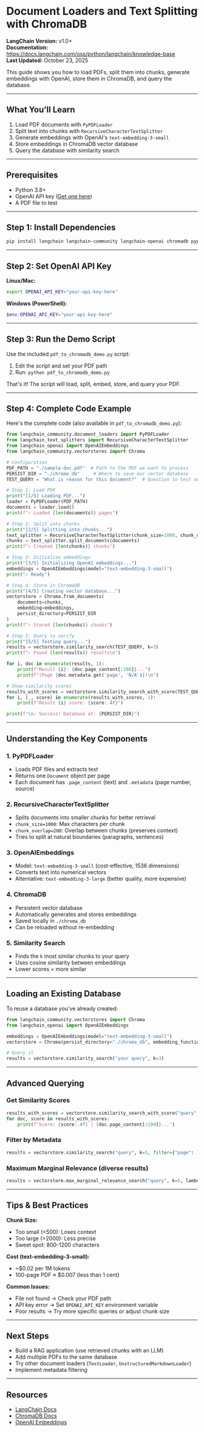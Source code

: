 # Document Loaders and Text Splitting with ChromaDB

**LangChain Version:** v1.0+  
**Documentation:** https://docs.langchain.com/oss/python/langchain/knowledge-base  
**Last Updated:** October 23, 2025

This guide shows you how to load PDFs, split them into chunks, generate embeddings with OpenAI, store them in ChromaDB, and query the database.

---

## What You'll Learn

1. Load PDF documents with `PyPDFLoader`
2. Split text into chunks with `RecursiveCharacterTextSplitter`
3. Generate embeddings with OpenAI's `text-embedding-3-small`
4. Store embeddings in ChromaDB vector database
5. Query the database with similarity search

---

## Prerequisites

- Python 3.8+
- OpenAI API key ([Get one here](https://platform.openai.com/api-keys))
- A PDF file to test

---

## Step 1: Install Dependencies

```bash
pip install langchain langchain-community langchain-openai chromadb pypdf
```

---

## Step 2: Set OpenAI API Key

**Linux/Mac:**
```bash
export OPENAI_API_KEY="your-api-key-here"
```

**Windows (PowerShell):**
```powershell
$env:OPENAI_API_KEY="your-api-key-here"
```

---

## Step 3: Run the Demo Script

Use the included `pdf_to_chromadb_demo.py` script:

1. Edit the script and set your PDF path
2. Run: `python pdf_to_chromadb_demo.py`

That's it! The script will load, split, embed, store, and query your PDF.

---

## Step 4: Complete Code Example

Here's the complete code (also available in `pdf_to_chromadb_demo.py`):

```python
from langchain_community.document_loaders import PyPDFLoader
from langchain_text_splitters import RecursiveCharacterTextSplitter
from langchain_openai import OpenAIEmbeddings
from langchain_community.vectorstores import Chroma

# Configuration
PDF_PATH = "./sample-doc.pdf"  # Path to the PDF we want to process
PERSIST_DIR = "./chroma_db"     # Where to save our vector database
TEST_QUERY = "What is reason for this document?"  # Question to test our database

# Step 1: Load PDF
print("[1/5] Loading PDF...")
loader = PyPDFLoader(PDF_PATH)
documents = loader.load()
print(f"✓ Loaded {len(documents)} pages")

# Step 2: Split into chunks
print("[2/5] Splitting into chunks...")
text_splitter = RecursiveCharacterTextSplitter(chunk_size=1000, chunk_overlap=200)
chunks = text_splitter.split_documents(documents)
print(f"✓ Created {len(chunks)} chunks")

# Step 3: Initialize embeddings
print("[3/5] Initializing OpenAI embeddings...")
embeddings = OpenAIEmbeddings(model="text-embedding-3-small")
print("✓ Ready")

# Step 4: Store in ChromaDB
print("[4/5] Creating vector database...")
vectorstore = Chroma.from_documents(
    documents=chunks,
    embedding=embeddings,
    persist_directory=PERSIST_DIR
)
print(f"✓ Stored {len(chunks)} chunks")

# Step 5: Query to verify
print("[5/5] Testing query...")
results = vectorstore.similarity_search(TEST_QUERY, k=3)
print(f"✓ Found {len(results)} results\n")

for i, doc in enumerate(results, 1):
    print(f"Result {i}: {doc.page_content[:200]}...")
    print(f"(Page {doc.metadata.get('page', 'N/A')})\n")

# Show similarity scores
results_with_scores = vectorstore.similarity_search_with_score(TEST_QUERY, k=3)
for i, (_, score) in enumerate(results_with_scores, 1):
    print(f"Result {i} score: {score:.4f}")

print(f"\n✓ Success! Database at: {PERSIST_DIR}")
```

---

## Understanding the Key Components

### 1. PyPDFLoader
- Loads PDF files and extracts text
- Returns one `Document` object per page
- Each document has `.page_content` (text) and `.metadata` (page number, source)

### 2. RecursiveCharacterTextSplitter
- Splits documents into smaller chunks for better retrieval
- `chunk_size=1000`: Max characters per chunk
- `chunk_overlap=200`: Overlap between chunks (preserves context)
- Tries to split at natural boundaries (paragraphs, sentences)

### 3. OpenAIEmbeddings
- Model: `text-embedding-3-small` (cost-effective, 1536 dimensions)
- Converts text into numerical vectors
- Alternative: `text-embedding-3-large` (better quality, more expensive)

### 4. ChromaDB
- Persistent vector database
- Automatically generates and stores embeddings
- Saved locally in `./chroma_db`
- Can be reloaded without re-embedding

### 5. Similarity Search
- Finds the `k` most similar chunks to your query
- Uses cosine similarity between embeddings
- Lower scores = more similar

---

## Loading an Existing Database

To reuse a database you've already created:

```python
from langchain_community.vectorstores import Chroma
from langchain_openai import OpenAIEmbeddings

embeddings = OpenAIEmbeddings(model="text-embedding-3-small")
vectorstore = Chroma(persist_directory="./chroma_db", embedding_function=embeddings)

# Query it
results = vectorstore.similarity_search("your query", k=3)
```

---

## Advanced Querying

### Get Similarity Scores
```python
results_with_scores = vectorstore.similarity_search_with_score("query", k=5)
for doc, score in results_with_scores:
    print(f"Score: {score:.4f} | {doc.page_content[:100]}...")
```

### Filter by Metadata
```python
results = vectorstore.similarity_search("query", k=5, filter={"page": 1})
```

### Maximum Marginal Relevance (diverse results)
```python
results = vectorstore.max_marginal_relevance_search("query", k=5, lambda_mult=0.5)
```

---

## Tips & Best Practices

**Chunk Size:**
- Too small (<500): Loses context
- Too large (>2000): Less precise
- Sweet spot: 800-1200 characters

**Cost (text-embedding-3-small):**
- ~$0.02 per 1M tokens
- 100-page PDF ≈ $0.007 (less than 1 cent)

**Common Issues:**
- File not found → Check your PDF path
- API key error → Set `OPENAI_API_KEY` environment variable  
- Poor results → Try more specific queries or adjust chunk size

---

## Next Steps

- Build a RAG application (use retrieved chunks with an LLM)
- Add multiple PDFs to the same database
- Try other document loaders (`TextLoader`, `UnstructuredMarkdownLoader`)
- Implement metadata filtering

---

## Resources

- [LangChain Docs](https://docs.langchain.com/oss/python/langchain)
- [ChromaDB Docs](https://docs.trychroma.com/)
- [OpenAI Embeddings](https://platform.openai.com/docs/guides/embeddings)

